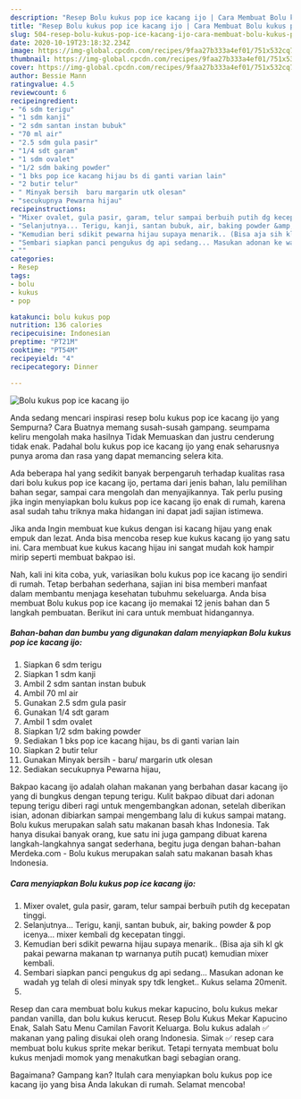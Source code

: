 ```yaml
---
description: "Resep Bolu kukus pop ice kacang ijo | Cara Membuat Bolu kukus pop ice kacang ijo Yang Lezat"
title: "Resep Bolu kukus pop ice kacang ijo | Cara Membuat Bolu kukus pop ice kacang ijo Yang Lezat"
slug: 504-resep-bolu-kukus-pop-ice-kacang-ijo-cara-membuat-bolu-kukus-pop-ice-kacang-ijo-yang-lezat
date: 2020-10-19T23:18:32.234Z
image: https://img-global.cpcdn.com/recipes/9faa27b333a4ef01/751x532cq70/bolu-kukus-pop-ice-kacang-ijo-foto-resep-utama.jpg
thumbnail: https://img-global.cpcdn.com/recipes/9faa27b333a4ef01/751x532cq70/bolu-kukus-pop-ice-kacang-ijo-foto-resep-utama.jpg
cover: https://img-global.cpcdn.com/recipes/9faa27b333a4ef01/751x532cq70/bolu-kukus-pop-ice-kacang-ijo-foto-resep-utama.jpg
author: Bessie Mann
ratingvalue: 4.5
reviewcount: 6
recipeingredient:
- "6 sdm terigu"
- "1 sdm kanji"
- "2 sdm santan instan bubuk"
- "70 ml air"
- "2.5 sdm gula pasir"
- "1/4 sdt garam"
- "1 sdm ovalet"
- "1/2 sdm baking powder"
- "1 bks pop ice kacang hijau bs di ganti varian lain"
- "2 butir telur"
- " Minyak bersih  baru margarin utk olesan"
- "secukupnya Pewarna hijau"
recipeinstructions:
- "Mixer ovalet, gula pasir, garam, telur sampai berbuih putih dg kecepatan tinggi."
- "Selanjutnya... Terigu, kanji, santan bubuk, air, baking powder &amp; pop icenya... mixer kembali dg kecepatan tinggi."
- "Kemudian beri sdikit pewarna hijau supaya menarik.. (Bisa aja sih kl gk pakai pewarna makanan tp warnanya putih pucat) kemudian mixer kembali."
- "Sembari siapkan panci pengukus dg api sedang... Masukan adonan ke wadah yg telah di olesi minyak spy tdk lengket.. Kukus selama 20menit."
- ""
categories:
- Resep
tags:
- bolu
- kukus
- pop

katakunci: bolu kukus pop 
nutrition: 136 calories
recipecuisine: Indonesian
preptime: "PT21M"
cooktime: "PT54M"
recipeyield: "4"
recipecategory: Dinner

---
```



![Bolu kukus pop ice kacang ijo](https://img-global.cpcdn.com/recipes/9faa27b333a4ef01/751x532cq70/bolu-kukus-pop-ice-kacang-ijo-foto-resep-utama.jpg)

Anda sedang mencari inspirasi resep bolu kukus pop ice kacang ijo yang Sempurna? Cara Buatnya memang susah-susah gampang. seumpama keliru mengolah maka hasilnya Tidak Memuaskan dan justru cenderung tidak enak. Padahal bolu kukus pop ice kacang ijo yang enak seharusnya punya aroma dan rasa yang dapat memancing selera kita.

Ada beberapa hal yang sedikit banyak berpengaruh terhadap kualitas rasa dari bolu kukus pop ice kacang ijo, pertama dari jenis bahan, lalu pemilihan bahan segar, sampai cara mengolah dan menyajikannya. Tak perlu pusing jika ingin menyiapkan bolu kukus pop ice kacang ijo enak di rumah, karena asal sudah tahu triknya maka hidangan ini dapat jadi sajian istimewa.

Jika anda Ingin membuat kue kukus dengan isi kacang hijau yang enak empuk dan lezat. Anda bisa mencoba resep kue kukus kacang ijo yang satu ini. Cara membuat kue kukus kacang hijau ini sangat mudah kok hampir mirip seperti membuat bakpao isi.


Nah, kali ini kita coba, yuk, variasikan bolu kukus pop ice kacang ijo sendiri di rumah. Tetap berbahan sederhana, sajian ini bisa memberi manfaat dalam membantu menjaga kesehatan tubuhmu sekeluarga. Anda bisa membuat Bolu kukus pop ice kacang ijo memakai 12 jenis bahan dan 5 langkah pembuatan. Berikut ini cara untuk membuat hidangannya.

<!--inarticleads1-->

##### Bahan-bahan dan bumbu yang digunakan dalam menyiapkan Bolu kukus pop ice kacang ijo:

1. Siapkan 6 sdm terigu
1. Siapkan 1 sdm kanji
1. Ambil 2 sdm santan instan bubuk
1. Ambil 70 ml air
1. Gunakan 2.5 sdm gula pasir
1. Gunakan 1/4 sdt garam
1. Ambil 1 sdm ovalet
1. Siapkan 1/2 sdm baking powder
1. Sediakan 1 bks pop ice kacang hijau, bs di ganti varian lain
1. Siapkan 2 butir telur
1. Gunakan  Minyak bersih - baru/ margarin utk olesan
1. Sediakan secukupnya Pewarna hijau,


Bakpao kacang ijo adalah olahan makanan yang berbahan dasar kacang ijo yang di bungkus dengan tepung terigu. Kulit bakpao dibuat dari adonan tepung terigu diberi ragi untuk mengembangkan adonan, setelah diberikan isian, adonan dibiarkan sampai mengembang lalu di kukus sampai matang. Bolu kukus merupakan salah satu makanan basah khas Indonesia. Tak hanya disukai banyak orang, kue satu ini juga gampang dibuat karena langkah-langkahnya sangat sederhana, begitu juga dengan bahan-bahan Merdeka.com - Bolu kukus merupakan salah satu makanan basah khas Indonesia. 

<!--inarticleads2-->

##### Cara menyiapkan Bolu kukus pop ice kacang ijo:

1. Mixer ovalet, gula pasir, garam, telur sampai berbuih putih dg kecepatan tinggi.
1. Selanjutnya... Terigu, kanji, santan bubuk, air, baking powder &amp; pop icenya... mixer kembali dg kecepatan tinggi.
1. Kemudian beri sdikit pewarna hijau supaya menarik.. (Bisa aja sih kl gk pakai pewarna makanan tp warnanya putih pucat) kemudian mixer kembali.
1. Sembari siapkan panci pengukus dg api sedang... Masukan adonan ke wadah yg telah di olesi minyak spy tdk lengket.. Kukus selama 20menit.
1. 


Resep dan cara membuat bolu kukus mekar kapucino, bolu kukus mekar pandan vanilla, dan bolu kukus kerucut. Resep Bolu Kukus Mekar Kapucino Enak, Salah Satu Menu Camilan Favorit Keluarga. Bolu kukus adalah ✅ makanan yang paling disukai oleh orang Indonesia. Simak ✅ resep cara membuat bolu kukus sprite mekar berikut. Tetapi ternyata membuat bolu kukus menjadi momok yang menakutkan bagi sebagian orang. 

Bagaimana? Gampang kan? Itulah cara menyiapkan bolu kukus pop ice kacang ijo yang bisa Anda lakukan di rumah. Selamat mencoba!

